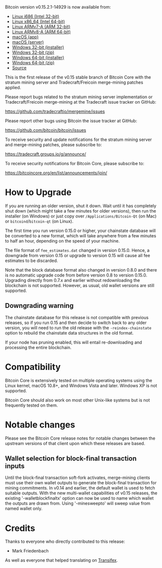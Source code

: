 Bitcoin version v0.15.2.1-14929 is now available from:

  * [Linux i686 (Intel 32-bit)](https://s3.amazonaws.com/in.freico.stable/bitcoin-v0.15.2.1-14929-i686-pc-linux-gnu.tar.gz)
  * [Linux x86_64 (Intel 64-bit)](https://s3.amazonaws.com/in.freico.stable/bitcoin-v0.15.2.1-14929-x86_64-linux-gnu.tar.gz)
  * [Linux ARMv7-A (ARM 32-bit)](https://s3.amazonaws.com/in.freico.stable/bitcoin-v0.15.2.1-14929-arm-linux-gnueabihf.tar.gz)
  * [Linux ARMv8-A (ARM 64-bit)](https://s3.amazonaws.com/in.freico.stable/bitcoin-v0.15.2.1-14929-aarch64-linux-gnu.tar.gz)
  * [macOS (app)](https://s3.amazonaws.com/in.freico.stable/bitcoin-v0.15.2.1-14929-osx.dmg)
  * [macOS (server)](https://s3.amazonaws.com/in.freico.stable/bitcoin-v0.15.2.1-14929-osx64.tar.gz)
  * [Windows 32-bit (installer)](https://s3.amazonaws.com/in.freico.stable/bitcoin-v0.15.2.1-14929-win32-setup.exe)
  * [Windows 32-bit (zip)](https://s3.amazonaws.com/in.freico.stable/bitcoin-v0.15.2.1-14929-win32.zip)
  * [Windows 64-bit (installer)](https://s3.amazonaws.com/in.freico.stable/bitcoin-v0.15.2.1-14929-win64-setup.exe)
  * [Windows 64-bit (zip)](https://s3.amazonaws.com/in.freico.stable/bitcoin-v0.15.2.1-14929-win64.zip)
  * [Source](https://github.com/tradecraftio/tradecraft/archive/bitcoin-v0.15.2.1-14929.zip)

This is the first release of the v0.15 stable branch of Bitcoin Core with the
stratum mining server and Tradecraft/Freicoin merge-mining patches applied.

Please report bugs related to the stratum mining server implementation or
Tradecraft/Freicoin merge-mining at the Tradecraft issue tracker on GitHub:

  <https://github.com/tradecraftio/mergemine/issues>

Please report other bugs using Bitcoin the issue tracker at GitHub:

  <https://github.com/bitcoin/bitcoin/issues>

To receive security and update notifications for the stratum mining server and
merge-mining patches, please subscribe to:

  <https://tradecraft.groups.io/g/announce/>

To receive security notifications for Bitcoin Core, please subscribe to:

  <https://bitcoincore.org/en/list/announcements/join/>

How to Upgrade
==============

If you are running an older version, shut it down. Wait until it has completely
shut down (which might take a few minutes for older versions), then run the
installer (on Windows) or just copy over `/Applications/Bitcoin-Qt` (on Mac) or
`bitcoind`/`bitcoin-qt` (on Linux).

The first time you run version 0.15.0 or higher, your chainstate database will
be converted to a new format, which will take anywhere from a few minutes to
half an hour, depending on the speed of your machine.

The file format of `fee_estimates.dat` changed in version 0.15.0. Hence, a
downgrade from version 0.15 or upgrade to version 0.15 will cause all fee
estimates to be discarded.

Note that the block database format also changed in version 0.8.0 and there is
no automatic upgrade code from before version 0.8 to version 0.15.0. Upgrading
directly from 0.7.x and earlier without redownloading the blockchain is not
supported.  However, as usual, old wallet versions are still supported.

Downgrading warning
-------------------

The chainstate database for this release is not compatible with previous
releases, so if you run 0.15 and then decide to switch back to any older
version, you will need to run the old release with the `-reindex-chainstate`
option to rebuild the chainstate data structures in the old format.

If your node has pruning enabled, this will entail re-downloading and processing
the entire blockchain.

Compatibility
=============

Bitcoin Core is extensively tested on multiple operating systems using the Linux
kernel, macOS 10.8+, and Windows Vista and later. Windows XP is not supported.

Bitcoin Core should also work on most other Unix-like systems but is not
frequently tested on them.

Notable changes
===============

Please see the Bitcoin Core release notes for notable changes between the
upstream versions of that client upon which these releases are based.

Wallet selection for block-final transaction inputs
---------------------------------------------------

Until the block-final transaction soft-fork activates, merge-mining clients must
use their own wallet outputs to generate the block-final transaction for mining
commitments.  In v0.14 and earlier, the default wallet is used to fetch suitable
outputs.  With the new multi-wallet capabilities of v0.15 releases, the existing
'-walletblockfinaltx' option can now be used to name which wallet the outputs
are drawn from.  Using '-minesweepto' will sweep value from named wallet only.

Credits
=======

Thanks to everyone who directly contributed to this release:

- Mark Friedenbach

As well as everyone that helped translating on [Transifex](https://www.transifex.com/tradecraft/freicoin-1/).
